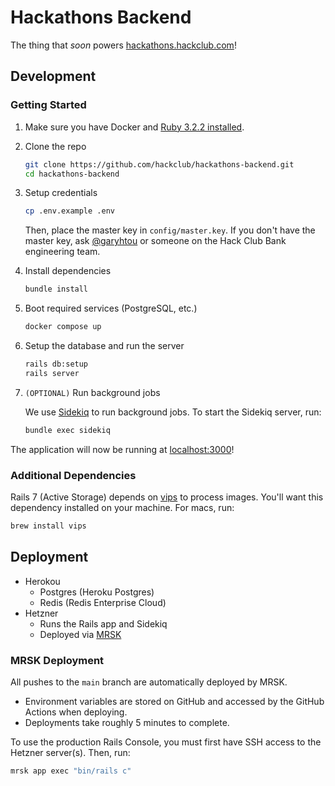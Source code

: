 # Hackathons Backend

The thing that *soon* powers [hackathons.hackclub.com](https://hackathons.hackclub.com)!

## Development

### Getting Started

1. Make sure you have Docker
   and [Ruby 3.2.2 installed](https://www.digitalocean.com/community/tutorials/how-to-install-ruby-on-rails-with-rbenv-on-ubuntu-22-04#step-1-install-rbenv-and-dependencies).

2. Clone the repo

   ```sh
   git clone https://github.com/hackclub/hackathons-backend.git
   cd hackathons-backend
   ```

3. Setup credentials

   ```sh
   cp .env.example .env
   ```

   Then, place the master key in `config/master.key`. If you don't have the
   master key, ask [@garyhtou](https://garytou.com) or someone on the Hack Club
   Bank engineering team.

4. Install dependencies

   ```sh
   bundle install
   ```

5. Boot required services (PostgreSQL, etc.)

   ```sh
   docker compose up
   ```

6. Setup the database and run the server

   ```sh
   rails db:setup
   rails server
   ```

7. `(OPTIONAL)` Run background jobs

   We use [Sidekiq](https://sidekiq.org/) to run background jobs. To start the
   Sidekiq server, run:

   ```sh
   bundle exec sidekiq
   ```

The application will now be running at [localhost:3000](http://localhost:3000)!

### Additional Dependencies

Rails 7 (Active Storage) depends on [vips](https://libvips.github.io/libvips/) to process images. You'll want this
dependency installed on your machine. For macs, run:

```sh
brew install vips
```

## Deployment

- Herokou
  - Postgres (Heroku Postgres)
  - Redis (Redis Enterprise Cloud)
- Hetzner
  - Runs the Rails app and Sidekiq
  - Deployed via [MRSK](https://mrsk.dev/)

### MRSK Deployment

All pushes to the `main` branch are automatically deployed by MRSK.
- Environment variables are stored on GitHub and accessed by the GitHub Actions
  when deploying.
- Deployments take roughly 5 minutes to complete.

To use the production Rails Console, you must first have SSH access to the
Hetzner server(s). Then, run:

```sh
mrsk app exec "bin/rails c"
```
